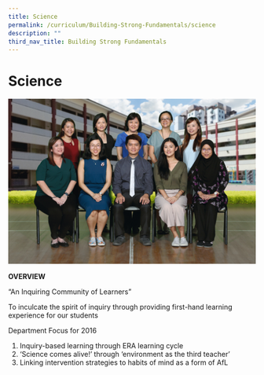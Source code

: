 ```yaml
---
title: Science
permalink: /curriculum/Building-Strong-Fundamentals/science
description: ""
third_nav_title: Building Strong Fundamentals
---
```

# Science

![](/images/Science%20Formal.jpg)

**OVERVIEW**

“An Inquiring Community of Learners”

To inculcate the spirit of inquiry through providing first-hand learning experience for our students

Department Focus for 2016
1. Inquiry-based learning through ERA learning cycle
2. ‘Science comes alive!’ through ‘environment as the third teacher’
3. Linking intervention strategies to habits of mind as a form of AfL
